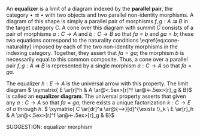  An **equalizer** is a limit of a diagram indexed by the **parallel pair**, the category $\bullet \rightrightarrows \bullet$ with two objects and two parallel non-identity morphisms. A diagram of this shape is simply a parallel pair of morphisms $f,g : A \rightrightarrows B$ in the target category $\mathsf{C}$. A cone over this diagram with summit $C$ consists of a pair of morphisms $a : C \to A$ and $b : C \to B$ so that $fa = b$ and $ga = b$; these two equations correspond to the naturality conditions \eqref{eq:cone-naturality} imposed by each of the two non-identity morphisms in the indexing category. Together, they assert that $fa = ga$; the morphism $b$ is necessarily equal to this common composite. Thus, a cone over a parallel pair $f,g : A \rightrightarrows B$ is represented by a single morphism $a : C \to A$ so that $fa = ga$.

The equalizer $h : E \to A$ is the universal arrow with this property. The limit diagram
$ \xymatrix{  E \ar[r]^h & A \ar@<.5ex>[r]^f \ar@<-.5ex>[r]_g & B}$ is  called an **equalizer diagram**. The universal property asserts that given any $a : C \to A$ so that $fa = ga$, there exists a unique factorization $k : C \to E$ of $a$ through $h$.
$ \xymatrix{ C \ar[dr]^a \ar@{-->}[d]^{\exists !}_k \\ E \ar[r]_h & A \ar@<.5ex>[r]^f \ar@<-.5ex>[r]_g & B}$


SUGGESTION: equalizer morphism